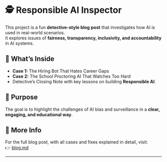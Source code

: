 # 🕵️ Responsible AI Inspector

This project is a fun **detective-style blog post** that investigates how AI is used in real-world scenarios.  
It explores issues of **fairness, transparency, inclusivity, and accountability** in AI systems.

## 📂 What’s Inside
- **Case 1:** The Hiring Bot That Hates Career Gaps  
- **Case 2:** The School Proctoring AI That Watches Too Hard  
- Detective’s Closing Note with key lessons on building **Responsible AI**.

## 🎯 Purpose
The goal is to highlight the challenges of AI bias and surveillance in a **clear, engaging, and educational way**.

## 📖 More Info
For the full blog post, with all cases and fixes explained in detail, visit:  
👉 [blog.md](./blog.md)

---

